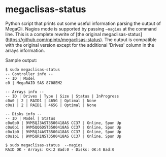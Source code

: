 megaclisas-status
=================

Python script that prints out some useful information parsing the output of
MegaCli.
Nagios mode is supported by passing `—nagios` at the command line.
This is a complete rewrite of [the original megaclisas-status]
(https://github.com/npinto/megaclisas-status).
The output is compatible with the original version except for the additional
'Drives' column in the arrays information.

Sample output:

    $ sudo megaclisas-status
    -- Controller info --
    -- ID | Model
    c0 | MegaRAID SAS 8708EM2

    -- Arrays info --
    -- ID | Drives | Type | Size | Status | InProgress
    c0u0 | 2 | RAID1 | 465G | Optimal | None
    c0u1 | 2 | RAID1 | 465G | Optimal | None

    -- Disks info --
    -- ID | Model | Status
    c0u0p0 | 9VM5QJ3AST3500418AS CC37 | Online, Spun Up
    c0u0p1 | 9VM5QQ6DST3500418AS CC37 | Online, Spun Up
    c0u1p0 | 9VM5QJ4AST3500418AS CC37 | Online, Spun Up
    c0u1p1 | 9VM5QR1NST3500418AS CC37 | Online, Spun Up

    $ sudo megaclisas-status  --nagios
    RAID OK - Arrays: OK:2 Bad:0 - Disks: OK:4 Bad:0
